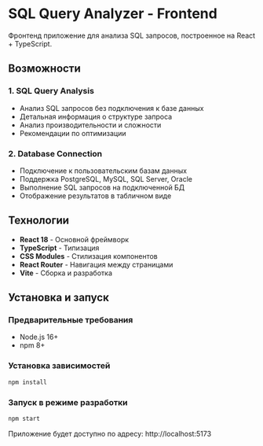 # SQL Query Analyzer - Frontend

Фронтенд приложение для анализа SQL запросов, построенное на React + TypeScript.

## Возможности

### 1. SQL Query Analysis
- Анализ SQL запросов без подключения к базе данных
- Детальная информация о структуре запроса
- Анализ производительности и сложности
- Рекомендации по оптимизации

### 2. Database Connection
- Подключение к пользовательским базам данных
- Поддержка PostgreSQL, MySQL, SQL Server, Oracle
- Выполнение SQL запросов на подключенной БД
- Отображение результатов в табличном виде

## Технологии

- **React 18** - Основной фреймворк
- **TypeScript** - Типизация
- **CSS Modules** - Стилизация компонентов
- **React Router** - Навигация между страницами
- **Vite** - Сборка и разработка

## Установка и запуск

### Предварительные требования
- Node.js 16+ 
- npm 8+

### Установка зависимостей
```bash
npm install
```

### Запуск в режиме разработки
```bash
npm start
```

Приложение будет доступно по адресу: http://localhost:5173